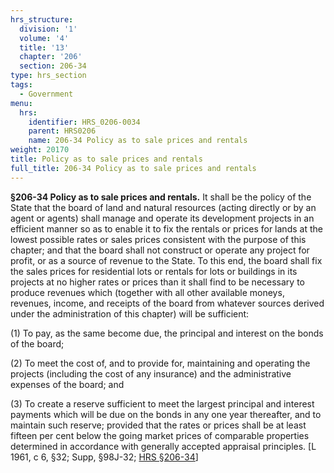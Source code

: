 ```yaml
---
hrs_structure:
  division: '1'
  volume: '4'
  title: '13'
  chapter: '206'
  section: 206-34
type: hrs_section
tags:
  - Government
menu:
  hrs:
    identifier: HRS_0206-0034
    parent: HRS0206
    name: 206-34 Policy as to sale prices and rentals
weight: 20170
title: Policy as to sale prices and rentals
full_title: 206-34 Policy as to sale prices and rentals
---
```

**§206-34 Policy as to sale prices and rentals.** It shall be the policy of the State that the board of land and natural resources (acting directly or by an agent or agents) shall manage and operate its development projects in an efficient manner so as to enable it to fix the rentals or prices for lands at the lowest possible rates or sales prices consistent with the purpose of this chapter; and that the board shall not construct or operate any project for profit, or as a source of revenue to the State. To this end, the board shall fix the sales prices for residential lots or rentals for lots or buildings in its projects at no higher rates or prices than it shall find to be necessary to produce revenues which (together with all other available moneys, revenues, income, and receipts of the board from whatever sources derived under the administration of this chapter) will be sufficient:

(1) To pay, as the same become due, the principal and interest on the bonds of the board;

(2) To meet the cost of, and to provide for, maintaining and operating the projects (including the cost of any insurance) and the administrative expenses of the board; and

(3) To create a reserve sufficient to meet the largest principal and interest payments which will be due on the bonds in any one year thereafter, and to maintain such reserve; provided that the rates or prices shall be at least fifteen per cent below the going market prices of comparable properties determined in accordance with generally accepted appraisal principles. [L 1961, c 6, §32; Supp, §98J-32; [HRS §206-34](/title-13/chapter-206/section-206-34/)]